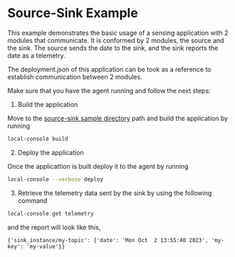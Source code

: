 # Source-Sink Example

This example demonstrates the basic usage of a sensing application with 2 modules that communicate.
It is conformed by 2 modules, the source and the sink. The source sends the date to the sink, and the sink reports
the date as a telemetry.

The deployment.json of this application can be took as a reference to establish communication between 2 modules.

Make sure that you have the agent running and follow the next steps:

1. Build the application

Move to the [source-sink sample directory](../../samples/source-sink) path and build the application by running

```sh
local-console build
```

2. Deploy the application

Once the applicattion is built deploy it to the agent by running

```sh
local-console --verbose deploy
```


3. Retrieve the telemetry data sent by the sink by using the following command

```sh
local-console get telemetry
```

and the report will look like this,

```
{'sink_instance/my-topic': {'date': 'Mon Oct  2 13:55:40 2023', 'my-key': 'my-value'}}
```
